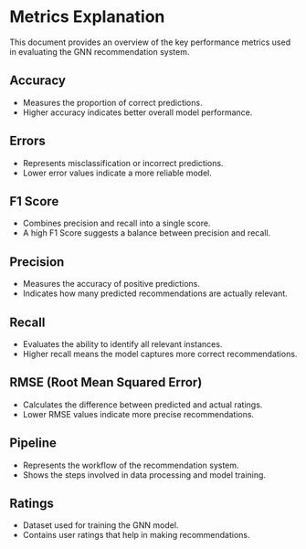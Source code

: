 # Metrics Explanation

This document provides an overview of the key performance metrics used in evaluating the GNN recommendation system.

## Accuracy
- Measures the proportion of correct predictions.
- Higher accuracy indicates better overall model performance.

## Errors
- Represents misclassification or incorrect predictions.
- Lower error values indicate a more reliable model.

## F1 Score
- Combines precision and recall into a single score.
- A high F1 Score suggests a balance between precision and recall.

## Precision
- Measures the accuracy of positive predictions.
- Indicates how many predicted recommendations are actually relevant.

## Recall
- Evaluates the ability to identify all relevant instances.
- Higher recall means the model captures more correct recommendations.

## RMSE (Root Mean Squared Error)
- Calculates the difference between predicted and actual ratings.
- Lower RMSE values indicate more precise recommendations.

## Pipeline
- Represents the workflow of the recommendation system.
- Shows the steps involved in data processing and model training.

## Ratings
- Dataset used for training the GNN model.
- Contains user ratings that help in making recommendations.
